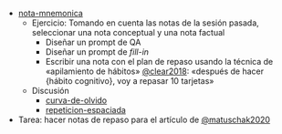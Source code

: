 * [nota-mnemonica](nota-mnemonica.md)
  * Ejercicio: Tomando en cuenta las notas de la sesión pasada, seleccionar una nota conceptual y una nota factual
    * Diseñar un prompt de QA
    * Diseñar un prompt de *fill-in*
    * Escribir una nota con el plan de repaso usando la técnica de «apilamiento de hábitos» [@clear2018](@clear2018.md): «después de hacer {hábito cognitivo}, voy a repasar 10 tarjetas»
  * Discusión
    * [curva-de-olvido](curva-de-olvido.md)
    * [repeticion-espaciada](repeticion-espaciada.md)
* Tarea: hacer notas de repaso para el artículo de [@matuschak2020](@matuschak2020.md)
